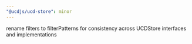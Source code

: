 ```yaml
---
"@ucdjs/ucd-store": minor
---
```


rename filters to filterPatterns for consistency across UCDStore interfaces and implementations
